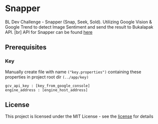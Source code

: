 # Snapper

BL Dev Challenge - Snapper (Snap, Seek, Sold).
Utilizing Google Vision & Google Trend to detect Image Sentiment and send the result to Bukalapak API. [br]
API for Snapper can be found [here](https://github.com/kahalKevin/Snapper)

## Prerequisites

### Key

Manually create file with name
``("key.properties")``
containing these properties in project root dir ``(../app/key)``
```
gcv_api_key : [key_from_google_console]
engine_address : [engine_host_address]
```

## License

This project is licensed under the MIT License - see the [license](https://opensource.org/licenses/MIT) for details